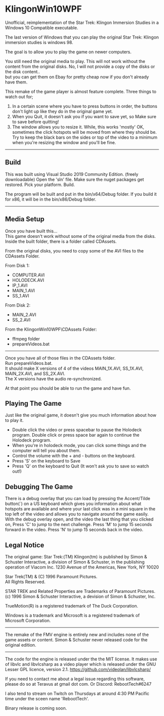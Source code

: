 # KlingonWin10WPF
 Unofficial, reimplementation of the Star Trek: Klingon Immersion Studies in a Windows 10 Compatible executable.  
 
 The last version of Windows that you can play the original Star Trek: Klingon immersion studies is windows 98.
 
 The goal is to allow you to play the game on newer computers.
 
 You still need the original media to play.  This will not work without the content from the original disks.   No, I will not provide a copy of the disks or the disk content..  
 but you can get them on Ebay for pretty cheap now if you don't already have them.
 
 This remake of the game player is almost feature complete.  Three things to watch out for;
 1. In a certain scene where you have to press buttons in order, the buttons don't light up like they do in the original game yet.
 2. When you Quit, it doesn't ask you if you want to save yet, so Make sure to save before quitting!
 3. The window allows you to resize it.  While, this works 'mostly' OK, sometimes the click hotspots will be moved from where they should be.  Try to keep the black bars on the sides or top of the video to a minimum when you're resizing the window and you'll be fine.

---
 
## Build
This was built using Visual Studio 2019 Community Edition.  (freely downloadable)
Open the 'sln' file.   Make sure the nuget packages get restored.  Pick your platform.  Build.

The program will be built and put in the bin/x64/Debug folder.  If you build it for x86, it will be in the bin/x86/Debug folder.

---

## Media Setup
Once you have built this...  
This game doesn't work without some of the original media from the disks.
Inside the built folder, there is a folder called CDAssets.

From the original disks, you need to copy some of the AVI files to the CDAssets Folder.

From Disk 1:
- COMPUTER.AVI
- HOLODECK.AVI
- IP_1.AVI 
- MAIN_1.AVI
- SS_1.AVI 

From Disk 2: 
- MAIN_2.AVI 
- SS_2.AVI 

From the KlingonWin10WPF\CDAssets Folder:
- ffmpeg folder 
- prepareVideos.bat 

---
Once you have all of those files in the CDAssets folder.  
Run prepareVideos.bat.   
It should make X versions of 4 of the videos MAIN_1X.AVI, SS_1X.AVI, MAIN_2X.AVI, and SS_2X.AVI.  
The X versions have the audio re-synchronized.

At that point you should be able to run the game and have fun.

## Playing The Game

Just like the original game, it doesn't give you much information about how to play it.  

- Double click the video or press spacebar to pause the Holodeck program.  Double click or press space bar again to continue the Holodeck program.
- When you're in holodeck mode, you can click some things and the computer will tell you about them.
- Control the volume with the + and - buttons on the keyboard.
- Press 'S' on the keyboard to Save
- Press 'Q' on the keyboard to Quit (It won't ask you to save so watch out!)


## Debugging The Game

There is a debug overlay that you can load by pressing the Accent/Tilde button(`) on a US keyboard which gives you information about what hotspots are available and where your last click was in a mini square in the top left of the video and allows you to navigate around the game easily.
With the debug overlay open, and the video the last thing that you clicked on, 
Press 'C' to jump to the next challenge.
Press 'M' to jump 15 seconds forward in the video.
Press 'N' to jump 15 seconds back in the video.

## Legal Notice

The original game:  Star Trek:(TM) Klingon(tm) is published by Simon & Schuster Interactive, 
a division of Simon & Schuster, 
in the publishing operation of Viacom Inc. 
1230 Avenue of the Americas, New York, NY 10020

Star Trek(TM) & (C) 1996 Paramount Pictures.  
All Rights Reserved. 

STAR TREK and Related Properties are Trademarks of Paramount Pictures. 
(c) 1996 Simon & Schuster Interactive, a devision of Simon & Schuster, Inc.

TrueMotion(R) is a registered trademark of The Duck Corporation.

Windows is a trademark and Microsoft is a registered trademark of Microsoft Corporation.

---

The remake of the FMV engine is entirely new and includes none of the game assets or content.  Simon & Schuster never released code for the original edition. 

---

The code for the engine is released under the the MIT license. It makes use of libvlc and libvlcsharp as a video player which is released under the GNU Lesser GPL licence, version 2.1. https://github.com/videolan/libvlcsharp/ 

If you need to contact me about a legal issue regarding this software, please do so at Teravus at gmail dot com.  Or Discord: RebootTech#6247

I also tend to stream on Twitch on Thursdays at around 4:30 PM Pacific time under the sceen name 'RebootTech'.

Binary release is coming soon.

